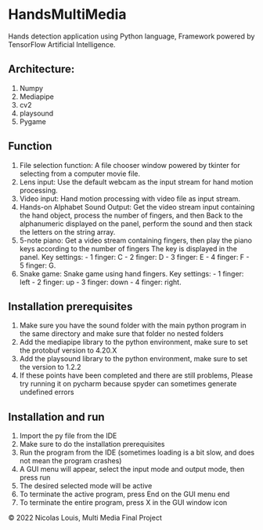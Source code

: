 # HandsMultiMedia
Hands detection application using Python language, Framework powered by TensorFlow Artificial Intelligence.


## Architecture:
1. Numpy
2. Mediapipe
3. cv2
4. playsound
5. Pygame

## Function
1. File selection function: A file chooser window powered by tkinter for selecting from a computer
movie file.
2. Lens input: Use the default webcam as the input stream for hand motion processing.
3. Video input: Hand motion processing with video file as input stream.
4. Hands-on Alphabet Sound Output: Get the video stream input containing the hand object, process the number of fingers, and then
Back to the alphanumeric displayed on the panel, perform the sound and then stack the letters on the string array.
5. 5-note piano: Get a video stream containing fingers, then play the piano keys according to the number of fingers
The key is displayed in the panel. Key settings: - 1 finger: C - 2 finger: D - 3 finger: E - 4 finger: F - 5 finger: G.
6. Snake game: Snake game using hand fingers.
Key settings: - 1 finger: left - 2 finger: up - 3 finger: down - 4 finger: right.

## Installation prerequisites
1. Make sure you have the sound folder with the main python
program in the same directory and make sure that folder
no nested folders
2. Add the mediapipe library to the python environment,
make sure to set the protobuf version to 4.20.X
5. Add the playsound library to the python environment,
make sure to set the version to 1.2.2
7. If these points have been completed and there are still problems,
Please try running it on pycharm because
spyder can sometimes generate undefined errors


## Installation and run
1. Import the py file from the IDE
2. Make sure to do the installation prerequisites
3. Run the program from the IDE (sometimes loading is a bit slow, and
does not mean the program crashes)
4. A GUI menu will appear, select the input mode and
output mode, then press run
5. The desired selected mode will be active
6. To terminate the active program, press End on the GUI menu
end 
7. To terminate the entire program, press X in the GUI window
icon

© 2022 Nicolas Louis, Multi Media Final Project
